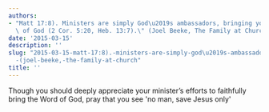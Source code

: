 ```yaml
---
authors:
- "Matt 17:8). Ministers are simply God\u2019s ambassadors, bringing you the Word\
  \ of God (2 Cor. 5:20, Heb. 13:7).\" (Joel Beeke, The Family at Church"
date: '2015-03-15'
description: ''
slug: "2015-03-15-matt-17:8).-ministers-are-simply-god\u2019s-ambassadors,-bringing-you-the-word-of-god-(2-cor.-5:20,-heb.-13:7).\"\
  -(joel-beeke,-the-family-at-church"
title: ''
---
```

Though you should deeply appreciate your minister’s efforts to faithfully bring the Word of God, pray that you see 'no man, save Jesus only'



